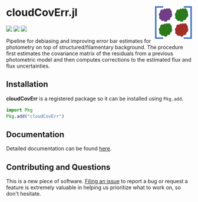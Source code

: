 # cloudCovErr.jl <img src="docs/src/assets/logo.png" alt="cloudCovErr Logo" width="100" align="right"/>

[![][action-img]][action-url]
[![][docs-dev-img]][docs-dev-url]
[![][codecov-img]][codecov-url]

Pipeline for debiasing and improving error bar estimates for photometry on top of structured/filamentary background. The procedure first estimates the covariance matrix of the residuals from a previous photometric model and then computes corrections to the estimated flux and flux uncertainties.

## Installation

**cloudCovErr** is a registered package so it can be installed using `Pkg.add`.

```julia
import Pkg
Pkg.add("cloudCovErr")
```

## Documentation

Detailed documentation can be found [here][docs-dev-url].

<!-- URLS -->
[action-img]: https://github.com/andrew-saydjari/cloudCovErr.jl/workflows/Unit%20test/badge.svg
[action-url]: https://github.com/andrew-saydjari/cloudCovErr.jl/actions

[docs-dev-img]: https://img.shields.io/badge/docs-dev-blue.svg
[docs-dev-url]: https://andrew-saydjari.github.io/cloudCovErr.jl/dev/

[codecov-img]: https://codecov.io/github/andrew-saydjari/cloudCovErr.jl/coverage.svg?branch=main
[codecov-url]: https://codecov.io/github/andrew-saydjari/cloudCovErr.jl?branch=main

## Contributing and Questions

This is a new piece of software. [Filing an
issue](https://github.com/andrew-saydjari/cloudCovErr.jl/issues/new) to report a
bug or request a feature is extremely valuable in helping us prioritize what to work on, so don't hesitate.
